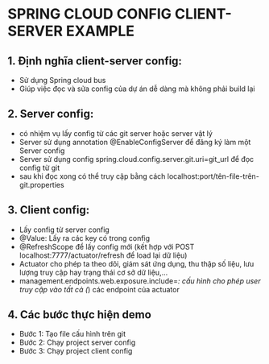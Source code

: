 # SPRING CLOUD CONFIG CLIENT-SERVER EXAMPLE

## 1. Định nghĩa client-server config:
 - Sử dụng Spring cloud bus
 - Giúp việc đọc và sửa config của dự án dễ dàng mà không phải build lại

## 2. Server config: 
 - có nhiệm vụ lấy config từ các git server hoặc server vật lý
 - Server sử dụng annotation @EnableConfigServer để đăng ký làm một Server config
 - Server sử dụng config spring.cloud.config.server.git.uri=git_url để đọc config từ git
 - sau khi đọc xong có thể truy cập bằng cách localhost:port/tên-file-trên-git.properties

## 3. Client config:
 - Lấy config từ server config
 - @Value: Lấy ra các key có trong config
 - @RefreshScope để lấy config mới (kết hợp với POST localhost:7777/actuator/refresh để load lại dữ liệu)
 - Actuator cho phép ta theo dõi, giám sát ứng dụng, thu thập số liệu, lưu lượng truy cập hay trạng thái cơ sở dữ liệu,...
 - management.endpoints.web.exposure.include=*: cấu hình cho phép user truy cập vào tất cả (*) các endpoint của actuator

## 4. Các bước thực hiện demo
 - Bước 1: Tạo file cấu hình trên git
 - Bước 2: Chạy project server config
 - Bước 3: Chạy project client config
